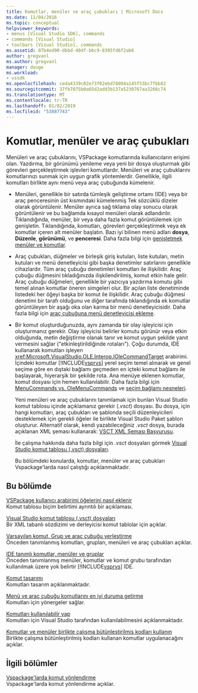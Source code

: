 ```yaml
---
title: Komutlar, menüler ve araç çubukları | Microsoft Docs
ms.date: 11/04/2016
ms.topic: conceptual
helpviewer_keywords:
- menus [Visual Studio SDK], commands
- commands [Visual Studio]
- toolbars [Visual Studio], commands
ms.assetid: 07b4ed90-dbbd-40df-b6c9-8395fd6f2ab6
author: gregvanl
ms.author: gregvanl
manager: douge
ms.workload:
- vssdk
ms.openlocfilehash: ceda4339c02e73f02ebd78094a145f53bc7fbb82
ms.sourcegitcommit: 37fb7075b0a65d2add3b137a5230767aa3266c74
ms.translationtype: MT
ms.contentlocale: tr-TR
ms.lasthandoff: 01/02/2019
ms.locfileid: "53887743"
---
```

# <a name="commands-menus-and-toolbars"></a>Komutlar, menüler ve araç çubukları
Menüleri ve araç çubuklarını, VSPackage komutlarında kullanıcıların erişimi olan. Yazdırma, bir görünümü yenileme veya yeni bir dosya oluşturmak gibi görevleri gerçekleştirmek işlevleri komutlardır. Menüleri ve araç çubuklarını komutlarınızı sunmak için uygun grafik yöntemlerdir. Genellikle, ilgili komutları birlikte aynı menü veya araç çubuğunda kümelenir.  
  
- Menüleri, genellikle bir satırda tümleşik geliştirme ortamı (IDE) veya bir araç penceresinin üst kısmındaki kümelenmiş Tek sözcüklü dizeler olarak görüntülenir. Menüler ayrıca sağ tıklama olay sonucu olarak görüntülenir ve bu bağlamda kısayol menüleri olarak adlandırılır. Tıklandığında, menüler, bir veya daha fazla komut görüntülemek için genişletin. Tıklandığında, komutları, görevleri gerçekleştirmek veya ek komutlar içeren alt menüler başlatın. Bazı iyi bilinen menü adları **dosya**, **Düzenle**, **görünümü**, ve **penceresi**. Daha fazla bilgi için [genişletmek menüler ve komutlar](../../extensibility/extending-menus-and-commands.md).  
  
- Araç çubukları, düğmeler ve birleşik giriş kutuları, liste kutuları, metin kutuları ve menü denetleyicisi gibi başka denetimler satırlarını genellikle cihazlardır. Tüm araç çubuğu denetimleri komutları ile ilişkilidir. Araç çubuğu düğmesini tıkladığınızda ilişkilendirilmiş, komut etkin hale gelir. Araç çubuğu düğmeleri, genellikle bir yazıcıya yazdırma komutu gibi temel alınan komutlar öneren simgeleri olur. Bir açılan liste denetiminde listedeki her öğeyi başka bir komut ile ilişkilidir. Araç çubuğu düğmesi denetimi bir tarafı olduğunu ve diğer tarafında tıklandığında ek komutlar görüntüleyen bir aşağı oka olan karma bir menü denetleyicisidir. Daha fazla bilgi için [araç çubuğuna menü denetleyicisi ekleme](../../extensibility/adding-a-menu-controller-to-a-toolbar.md).  
  
- Bir komut oluşturduğunuzda, aynı zamanda bir olay işleyicisi için oluşturmanız gerekir. Olay işleyicisi belirler komutu görünür veya etkin olduğunda, metin değiştirme olanak tanır ve komut uygun şekilde yanıt vermesini sağlar ("etkinleştirildiğinde rotaları"). Çoğu durumda, IDE kullanarak komutları işleyen <xref:Microsoft.VisualStudio.OLE.Interop.IOleCommandTarget> arabirimi. İçindeki komutlar [!INCLUDE[vsprvs](../../code-quality/includes/vsprvs_md.md)] yerel seçim temel alınarak ve genel seçime göre en dıştaki bağlamı geçmeden en içteki komut bağlamı ile başlayarak, hiyerarşik bir şekilde rota. Ana menüye eklenen komutlar, komut dosyası için hemen kullanılabilir. Daha fazla bilgi için [MenuCommands vs. OleMenuCommands](../../extensibility/menucommands-vs-olemenucommands.md) ve [seçim bağlamı nesneleri](../../extensibility/internals/selection-context-objects.md).  
  
  Yeni menüleri ve araç çubuklarını tanımlamak için bunları Visual Studio komut tablosu içinde açıklamanız gerekir (*.vsct*) dosyası. Bu dosya, için hangi komutları, araç çubukları ve şablonda seçili düzenleyicileri desteklemek için gerekli öğeler ile birlikte Visual Studio Paket şablon oluşturur. Alternatif olarak, kendi yazabileceğiniz *.vsct* dosya, burada açıklanan XML şeması kullanarak: [VSCT XML Şeması Başvurusu](../../extensibility/vsct-xml-schema-reference.md).  
  
  İle çalışma hakkında daha fazla bilgi için *.vsct* dosyaları görmek [Visual Studio komut tablosu (.vsct) dosyaları](../../extensibility/internals/visual-studio-command-table-dot-vsct-files.md).  
  
  Bu bölümdeki konularda, komutlar, menüler ve araç çubukları Vspackage'larda nasıl çalıştığı açıklanmaktadır.  
  
## <a name="in-this-section"></a>Bu bölümde  
 [VSPackage kullanıcı arabirimi öğelerini nasıl eklenir](../../extensibility/internals/how-vspackages-add-user-interface-elements.md)  
 Komut tablosu biçim belirtimi ayrıntılı bir açıklaması.  
  
 [Visual Studio komut tablosu (.vsct) dosyaları](../../extensibility/internals/visual-studio-command-table-dot-vsct-files.md)  
 Bir XML tabanlı sözdizimi ve derleyicisi komut tablolar için açıklar.  
  
 [Varsayılan komut, Grup ve araç çubuğu yerleştirme](../../extensibility/internals/default-command-group-and-toolbar-placement.md)  
 Önceden tanımlanmış komutları, grupları, menüleri ve araç çubukları açıklar.  
  
 [IDE tanımlı komutlar, menüler ve gruplar](../../extensibility/internals/ide-defined-commands-menus-and-groups.md)  
 Önceden tanımlanmış menüler, komutlar ve komut grubu tarafından kullanılmak üzere yok belirtir [!INCLUDE[vsprvs](../../code-quality/includes/vsprvs_md.md)] IDE.  
  
 [Komut tasarımı](../../extensibility/internals/command-design.md)  
 Komutları tasarım açıklanmaktadır.  
  
 [Menü ve araç çubuğu komutlarını en iyi duruma getirme](../../extensibility/internals/optimizing-menu-and-toolbar-commands.md)  
 Komutları için yönergeler sağlar.  
  
 [Komutları kullanılabilir yap](../../extensibility/internals/making-commands-available.md)  
 Komutları için Visual Studio tarafından kullanılabilmesini açıklanmaktadır.  
  
 [Komutlar ve menüler birlikte çalışma bütünleştirilmiş kodları kullanın](../../extensibility/internals/commands-and-menus-that-use-interop-assemblies.md)  
 Birlikte çalışma bütünleştirilmiş kodları kullanan komutlar uygulanacağını açıklar.  
  
## <a name="related-sections"></a>İlgili bölümler  
 [Vspackage'larda komut yönlendirme](../../extensibility/internals/command-routing-in-vspackages.md)  
 Vspackage'larda komut yönlendirme açıklar.